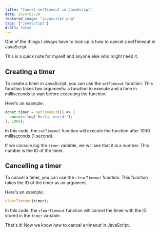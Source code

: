 ```yaml
---
title: "Cancel setTimeout in JavaScript"
date: 2024-03-20
featured_image: "javascript.png"
tags: ["JavaScript"]
draft: false
---
```


One of the things I always have to look up is how to cancel a setTimeout in JavaScript.

This is a quick note for myself and anyone else who might need it.

## Creating a timer

To create a timer in JavaScript, you can use the `setTimeout` function. This function takes two arguments: a function to execute and a time in milliseconds to wait before executing the function.

Here's an example:

```JavaScript
const timer = setTimeout(() => {
  console.log('Hello, world!');
}, 1000);
```

In this code, the `setTimeout` function will execute the function after 1000 milliseconds (1 second).

If we console.log the `timer` variable, we will see that it is a number. This number is the ID of the timer.

## Cancelling a timer

To cancel a timer, you can use the `clearTimeout` function. This function takes the ID of the timer as an argument.

Here's an example:

```JavaScript
clearTimeout(timer);
```

In this code, the `clearTimeout` function will cancel the timer with the ID stored in the `timer` variable.

That's it! Now we know how to cancel a timeout in JavaScript.
